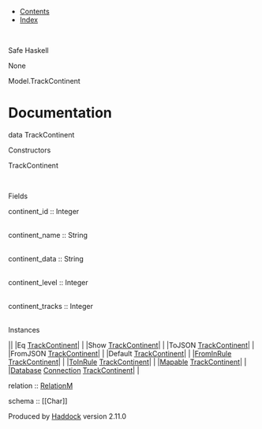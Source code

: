-   [Contents](index.html)
-   [Index](doc-index.html)

 

Safe Haskell

None

Model.TrackContinent

Documentation
=============

data TrackContinent

Constructors

TrackContinent

 

Fields

continent\_id :: Integer  
 

continent\_name :: String  
 

continent\_data :: String  
 

continent\_level :: Integer  
 

continent\_tracks :: Integer  
 

Instances

||
|Eq [TrackContinent](Model-TrackContinent.html#t:TrackContinent)| |
|Show [TrackContinent](Model-TrackContinent.html#t:TrackContinent)| |
|ToJSON [TrackContinent](Model-TrackContinent.html#t:TrackContinent)| |
|FromJSON [TrackContinent](Model-TrackContinent.html#t:TrackContinent)| |
|Default [TrackContinent](Model-TrackContinent.html#t:TrackContinent)| |
|[FromInRule](Data-InRules.html#t:FromInRule) [TrackContinent](Model-TrackContinent.html#t:TrackContinent)| |
|[ToInRule](Data-InRules.html#t:ToInRule) [TrackContinent](Model-TrackContinent.html#t:TrackContinent)| |
|[Mapable](Model-General.html#t:Mapable) [TrackContinent](Model-TrackContinent.html#t:TrackContinent)| |
|[Database](Model-General.html#t:Database) [Connection](Data-SqlTransaction.html#t:Connection) [TrackContinent](Model-TrackContinent.html#t:TrackContinent)| |

relation :: [RelationM](Data-Relation.html#t:RelationM)

schema :: [[Char]]

Produced by [Haddock](http://www.haskell.org/haddock/) version 2.11.0
